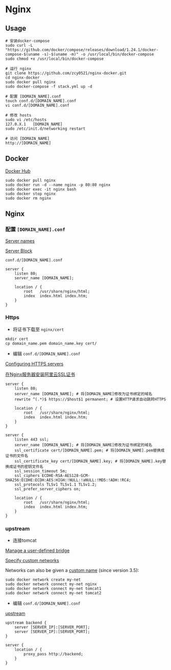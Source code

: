 # Nginx

## Usage

```shell script
# 安装docker-compose
sudo curl -L "https://github.com/docker/compose/releases/download/1.24.1/docker-compose-$(uname -s)-$(uname -m)" -o /usr/local/bin/docker-compose
sudo chmod +x /usr/local/bin/docker-compose

# 运行 nginx
git clone https://github.com/zcy0521/nginx-docker.git
cd nginx-docker
sudo docker pull nginx
sudo docker-compose -f stack.yml up -d

# 配置 [DOMAIN_NAME].conf
touch conf.d/[DOMAIN_NAME].conf
vi conf.d/[DOMAIN_NAME].conf

# 修改 hosts
sudo vi /etc/hosts
127.0.X.1	[DOMAIN_NAME]
sudo /etc/init.d/networking restart

# 访问 [DOMAIN_NAME]
http://[DOMAIN_NAME]
```

## Docker

[Docker Hub](https://hub.docker.com/_/nginx)

```shell script
sudo docker pull nginx
sudo docker run -d --name nginx -p 80:80 nginx
sudo docker exec -it nginx bash
sudo docker stop nginx
sudo docker rm nginx
```

## Nginx

### 配置 `[DOMAIN_NAME].conf`

[Server names](http://nginx.org/en/docs/http/server_names.html)

[Server Block](https://www.nginx.com/resources/wiki/start/topics/examples/server_blocks)

`conf.d/[DOMAIN_NAME].conf`
```
server {
    listen 80;
    server_name [DOMAIN_NAME];

    location / {
        root   /usr/share/nginx/html;
        index  index.html index.htm;
    }
}
```

### Https

- 将证书下载至 `nginx/cert`

```shell script
mkdir cert
cp domain_name.pem domain_name.key cert/
```

- 编辑 `conf.d/[DOMAIN_NAME].conf`

[Configuring HTTPS servers](http://nginx.org/en/docs/http/configuring_https_servers.html)

[在Nginx服务器安装阿里云SSL证书](https://help.aliyun.com/document_detail/98728.html)

```
server {
    listen 80;
    server_name [DOMAIN_NAME]; # 将[DOMAIN_NAME]修改为证书绑定的域名
    rewrite ^(.*)$ https://$host$1 permanent; # 设置HTTP请求自动跳转HTTPS

    location / {
        root   /usr/share/nginx/html;
        index  index.html index.htm;
    }
}

server {
    listen 443 ssl;
    server_name [DOMAIN_NAME]; # 将[DOMAIN_NAME]修改为证书绑定的域名
    ssl_certificate cert/[DOMAIN_NAME].pem; # 将[DOMAIN_NAME].pem替换成证书的文件名
    ssl_certificate_key cert/[DOMAIN_NAME].key; # 将[DOMAIN_NAME].key替换成证书的密钥文件名
    ssl_session_timeout 5m;
    ssl_ciphers ECDHE-RSA-AES128-GCM-SHA256:ECDHE:ECDH:AES:HIGH:!NULL:!aNULL:!MD5:!ADH:!RC4;
    ssl_protocols TLSv1 TLSv1.1 TLSv1.2;
    ssl_prefer_server_ciphers on;

    location / {
        root   /usr/share/nginx/html;
        index  index.html index.htm;
    }
}
```

### upstream

- 连接tomcat

[Manage a user-defined bridge](https://docs.docker.com/network/bridge/#manage-a-user-defined-bridge)

[Specify custom networks](https://docs.docker.com/compose/networking/#specify-custom-networks)

Networks can also be given a [custom name](https://docs.docker.com/compose/compose-file/#name-1) (since version 3.5):

```shell script
sudo docker network create my-net
sudo docker network connect my-net nginx
sudo docker network connect my-net tomcat1
sudo docker network connect my-net tomcat2
```

- 编辑 `conf.d/[DOMAIN_NAME].conf`

[upstream](http://nginx.org/en/docs/http/ngx_http_upstream_module.html)

```
upstream backend {
    server [SERVER_IP]:[SERVER_PORT];
    server [SERVER_IP]:[SERVER_PORT];
}

server {
    location / {
        proxy_pass http://backend;
    }
}
```
